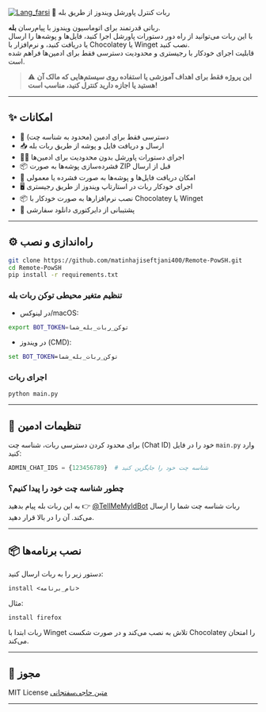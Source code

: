  [![Lang_farsi](https://user-images.githubusercontent.com/125398461/234186932-52f1fa82-52c6-417f-8b37-08fe9250a55f.png)](https://github.com/matinhajiseftjani400/Remote-PowSH) 🧠 ربات کنترل پاورشل ویندوز از طریق بله

رباتی قدرتمند برای اتوماسیون ویندوز با پیام‌رسان **بله**.  
با این ربات می‌توانید از راه دور دستورات پاورشل اجرا کنید، فایل‌ها و پوشه‌ها را ارسال یا دریافت کنید، و نرم‌افزار با Chocolatey یا Winget نصب کنید.  
قابلیت اجرای خودکار با رجیستری و محدودیت دسترسی فقط برای ادمین‌ها فراهم شده است.

> ⚠️ **این پروژه فقط برای اهداف آموزشی یا استفاده روی سیستم‌هایی که مالک آن هستید یا اجازه دارید کنترل کنید، مناسب است!**

---

## ✨ امکانات

- 🔐 دسترسی فقط برای ادمین (محدود به شناسه چت)  
- 📥 ارسال و دریافت فایل و پوشه از طریق ربات بله  
- 🧑‍💻 اجرای دستورات پاورشل بدون محدودیت برای ادمین‌ها  
- 📦 فشرده‌سازی پوشه‌ها به صورت ZIP قبل از ارسال  
- 📂 امکان دریافت فایل‌ها و پوشه‌ها به صورت فشرده یا معمولی  
- 🖥️ اجرای خودکار ربات در استارتاپ ویندوز از طریق رجیستری  
- 📦 نصب نرم‌افزارها به صورت خودکار با Chocolatey یا Winget  
- 📂 پشتیبانی از دایرکتوری دانلود سفارشی  

---

## ⚙️ راه‌اندازی و نصب

```bash
git clone https://github.com/matinhajiseftjani400/Remote-PowSH.git
cd Remote-PowSH
pip install -r requirements.txt
````

### تنظیم متغیر محیطی توکن ربات بله

* در لینوکس/macOS:

```bash
export BOT_TOKEN=توکن_ربات_بله_شما
```

* در ویندوز (CMD):

```cmd
set BOT_TOKEN=توکن_ربات_بله_شما
```

### اجرای ربات

```bash
python main.py
```

---

## 🔐 تنظیمات ادمین

برای محدود کردن دسترسی ربات، شناسه چت (Chat ID) خود را در فایل `main.py` وارد کنید:

```python
ADMIN_CHAT_IDS = {123456789}  # شناسه چت خود را جایگزین کنید
```

### چطور شناسه چت خود را پیدا کنیم؟

به این ربات بله پیام بدهید 👉 [@TellMeMyIdBot](https://bale.ai/TellMeMyIdBot)
ربات شناسه چت شما را ارسال می‌کند. آن را در بالا قرار دهید.

---

## 📦 نصب برنامه‌ها

دستور زیر را به ربات ارسال کنید:

```
install <نام_برنامه>
```

مثال:

```
install firefox
```

ربات ابتدا با Winget تلاش به نصب می‌کند و در صورت شکست Chocolatey را امتحان می‌کند.

---

## 📃 مجوز

MIT License [متین حاجی‌سفتجانی](https://matinhajiseftjani.ir)

---
